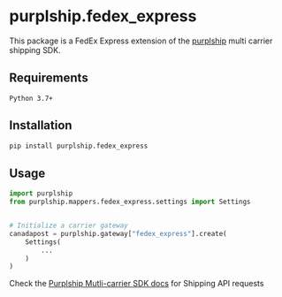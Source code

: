 # purplship.fedex_express

This package is a FedEx Express extension of the [purplship](https://pypi.org/project/purplship) multi carrier shipping SDK.

## Requirements

`Python 3.7+`

## Installation

```bash
pip install purplship.fedex_express
```

## Usage

```python
import purplship
from purplship.mappers.fedex_express.settings import Settings


# Initialize a carrier gateway
canadapost = purplship.gateway["fedex_express"].create(
    Settings(
        ...
    )
)
```

Check the [Purplship Mutli-carrier SDK docs](https://sdk.purplship.com) for Shipping API requests

